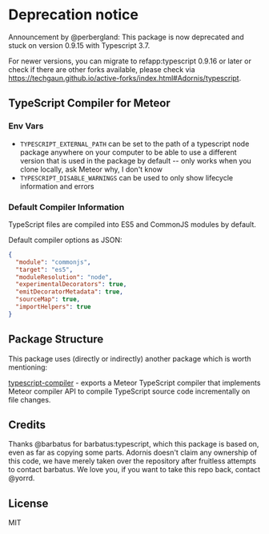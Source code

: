 # Deprecation notice

Announcement by @perbergland:
This package is now deprecated and stuck on version 0.9.15 with Typescript 3.7.

For newer versions, you can migrate to refapp:typescript 0.9.16 or later or check if there are other forks available, please check via https://techgaun.github.io/active-forks/index.html#Adornis/typescript.

## TypeScript Compiler for Meteor

### Env Vars

- `TYPESCRIPT_EXTERNAL_PATH` can be set to the path of a typescript node package anywhere on your computer to be able to use a different version that is used in the package by default -- only works when you clone locally, ask Meteor why, I don't know
- `TYPESCRIPT_DISABLE_WARNINGS` can be used to only show lifecycle information and errors

### Default Compiler Information

TypeScript files are compiled into ES5 and CommonJS modules by default.

Default compiler options as JSON:

```json
{
  "module": "commonjs",
  "target": "es5",
  "moduleResolution": "node",
  "experimentalDecorators": true,
  "emitDecoratorMetadata": true,
  "sourceMap": true,
  "importHelpers": true
}
```

## Package Structure

This package uses (directly or indirectly) another package which is worth mentioning:

[typescript-compiler](https://github.com/adornis/typescript-compiler) - exports a Meteor TypeScript compiler that implements Meteor compiler API to compile TypeScript source code incrementally on file changes.

## Credits

Thanks @barbatus for barbatus:typescript, which this package is based on, even as far as copying some parts.
Adornis doesn't claim any ownership of this code, we have merely taken over the repository after fruitless attempts to contact barbatus.
We love you, if you want to take this repo back, contact @yorrd.

## License

MIT
